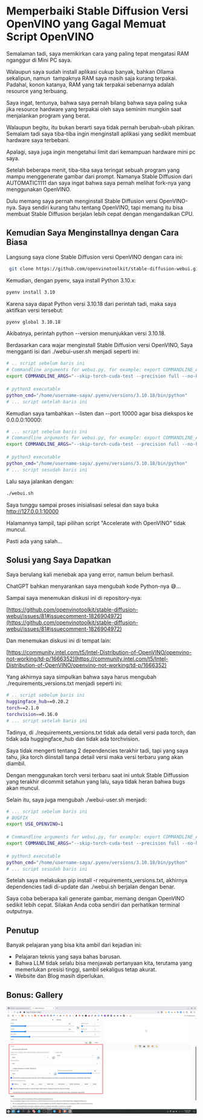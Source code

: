 # Memperbaiki Stable Diffusion Versi OpenVINO yang Gagal Memuat Script OpenVINO

Semalaman tadi, saya memikirkan cara yang paling tepat mengatasi RAM nganggur di Mini PC saya.

Walaupun saya sudah install aplikasi cukup banyak, bahkan Ollama sekalipun, namun  tampaknya RAM saya masih saja kurang terpakai. Padahal, konon katanya, RAM yang tak terpakai sebenarnya adalah resource yang terbuang.

Saya ingat, tentunya, bahwa saya pernah bilang bahwa saya paling suka jika resource hardware yang terpakai oleh saya seminim mungkin saat menjalankan program yang berat.

Walaupun begitu, itu bukan berarti saya tidak pernah berubah-ubah pikiran. Semalam tadi saya tiba-tiba ingin menginstall aplikasi yang sedikit membuat hardware saya terbebani.

Apalagi, saya juga ingin mengetahui limit dari kemampuan hardware mini pc saya.

Setelah beberapa menit, tiba-tiba saya teringat sebuah program yang mampu menggenerate gambar dari prompt. Namanya Stable Diffusion dari AUTOMATIC1111 dan saya ingat bahwa saya pernah melihat fork-nya yang menggunakan OpenVINO.

Dulu memang saya pernah menginstall Stable Diffusion versi OpenVINO-nya. Saya sendiri kurang tahu tentang OpenVINO, tapi memang itu bisa membuat Stable Diffusion berjalan lebih cepat dengan mengandalkan CPU.

## Kemudian Saya Menginstallnya dengan Cara Biasa

Langsung saya clone Stable Diffusion versi OpenVINO dengan cara ini:

```bash
 git clone https://github.com/openvinotoolkit/stable-diffusion-webui.git
```

Kemudian, dengan pyenv, saya install Python 3.10.x:

```bash
pyenv install 3.10
```

Karena saya dapat Python versi 3.10.18 dari perintah tadi, maka saya aktifkan versi tersebut:

```bash
pyenv global 3.10.18
```

Akibatnya, perintah python --version menunjukkan versi 3.10.18.

Berdasarkan cara wajar menginstall Stable Diffusion versi OpenVINO, Saya mengganti isi dari ./webui-user.sh menjadi seperti ini:

```bash
# .. script sebelum baris ini
# Commandline arguments for webui.py, for example: export COMMANDLINE_ARGS="--medvram --opt-split-attention"
export COMMANDLINE_ARGS="--skip-torch-cuda-test --precision full --no-half"

# python3 executable
python_cmd="/home/username-saya/.pyenv/versions/3.10.18/bin/python"
# ... script setelah baris ini
```

Kemudian saya tambahkan --listen dan --port 10000 agar bisa diekspos ke 0.0.0.0:10000:

```bash
# ... script sebelum baris ini
# Commandline arguments for webui.py, for example: export COMMANDLINE_ARGS="--medvram --opt-split-attention"
export COMMANDLINE_ARGS="--skip-torch-cuda-test --precision full --no-half --listen --port 10000"

# python3 executable
python_cmd="/home/username-saya/.pyenv/versions/3.10.18/bin/python"
# ... script sesudah baris ini
```

Lalu saya jalankan dengan:

```bash
./webui.sh
```

Saya tunggu sampai proses inisialisasi selesai dan saya buka http://127.0.0.1:10000

Halamannya tampil, tapi pilihan script "Accelerate with OpenVINO" tidak muncul.

Pasti ada yang salah...

## Solusi yang Saya Dapatkan

Saya berulang kali menebak apa yang error, namun belum berhasil.

ChatGPT bahkan menyarankan saya mengubah kode Python-nya 😅...

Sampai saya menemukan diskusi ini di repository-nya:

[https://github.com/openvinotoolkit/stable-diffusion-webui/issues/81#issuecomment-1826904972](https://github.com/openvinotoolkit/stable-diffusion-webui/issues/81#issuecomment-1826904972)

Dan menemukan diskusi ini di tempat lain:

[https://community.intel.com/t5/Intel-Distribution-of-OpenVINO/openvino-not-working/td-p/1666352](https://community.intel.com/t5/Intel-Distribution-of-OpenVINO/openvino-not-working/td-p/1666352)

Yang akhirnya saya simpulkan bahwa saya harus mengubah ./requirements\_versions.txt menjadi seperti ini:

```bash
# .. script sebelum baris ini
huggingface_hub==0.20.2
torch==2.1.0
torchvision==0.16.0
# ... script setelah baris ini
```

Tadinya, di ./requirements\_versions.txt tidak ada detail versi pada torch, dan tidak ada huggingface\_hub dan tidak ada torchvision.

Saya tidak mengerti tentang 2 dependencies terakhir tadi, tapi yang saya tahu, jika torch diinstall tanpa detail versi maka versi terbaru yang akan diambil.

Dengan menggunakan torch versi terbaru saat ini untuk Stable Diffussion yang terakhir dicommit setahun yang lalu, saya tidak heran bahwa bugs akan muncul.

Selain itu, saya juga mengubah ./webui-user.sh menjadi:

```bash
# ... script sebelum baris ini
# BUGFIX
export USE_OPENVINO=1

# Commandline arguments for webui.py, for example: export COMMANDLINE_ARGS="--medvram --opt-split-attention"
export COMMANDLINE_ARGS="--skip-torch-cuda-test --precision full --no-half --listen --port 10000"

# python3 executable
python_cmd="/home/username-saya/.pyenv/versions/3.10.18/bin/python"
# ... script sesudah baris ini
```

Setelah saya melakukan pip install -r requirements\_versions.txt, akhirnya dependencies tadi di-update dan ./webui.sh berjalan dengan benar.

Saya coba beberapa kali generate gambar, memang dengan OpenVINO sedikit lebih cepat. Silakan Anda coba sendiri dan perhatikan terminal outputnya.

## Penutup

Banyak pelajaran yang bisa kita ambil dari kejadian ini:

-   Pelajaran teknis yang saya bahas barusan.
-   Bahwa LLM tidak selalu bisa menjawab pertanyaan kita, terutama yang memerlukan presisi tinggi, sambil sekaligus tetap akurat.
-   Website dan Blog masih diperlukan.

## Bonus: Gallery

![](../media/Screenshot_20250907_092942.png)